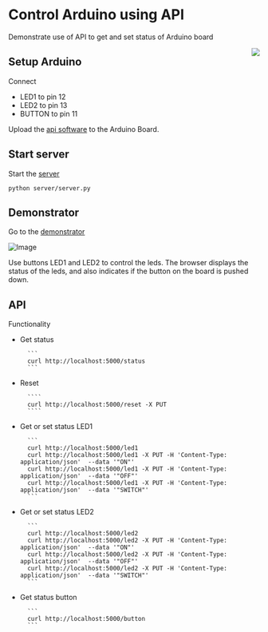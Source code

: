 # Control Arduino using API

Demonstrate use of API to get and set status of Arduino board

<img align="right" src="../master/images/arduino.jpeg?raw=true">

## Setup Arduino

Connect

- LED1 to pin 12
- LED2 to pin 13
- BUTTON to pin 11

Upload the [api software](arduino/api/api.ino) to the Arduino Board.

## Start server

Start the [server](server/server.py)

```
python server/server.py
```

## Demonstrator

Go to the [demonstrator](http://localhost:5000/)

![Image](../master/images/browser.png?raw=true)

Use buttons LED1 and LED2 to control the leds. The browser displays the status of the
leds, and also indicates if the button on the board is pushed down.

## API

Functionality

- Get status 

        ``` 
        curl http://localhost:5000/status 
        ```
        
- Reset

        ````
        curl http://localhost:5000/reset -X PUT
        ````        
        
- Get or set status LED1   

        ```
        curl http://localhost:5000/led1
        curl http://localhost:5000/led1 -X PUT -H 'Content-Type: application/json'  --data '"ON"'
        curl http://localhost:5000/led1 -X PUT -H 'Content-Type: application/json'  --data '"OFF"'
        curl http://localhost:5000/led1 -X PUT -H 'Content-Type: application/json'  --data '"SWITCH"'
        ``` 
        
- Get or set status LED2   

        ```
        curl http://localhost:5000/led2
        curl http://localhost:5000/led2 -X PUT -H 'Content-Type: application/json'  --data '"ON"'
        curl http://localhost:5000/led2 -X PUT -H 'Content-Type: application/json'  --data '"OFF"'
        curl http://localhost:5000/led2 -X PUT -H 'Content-Type: application/json'  --data '"SWITCH"'
        ```            

- Get status button   

        ```
        curl http://localhost:5000/button
        ```
        
        